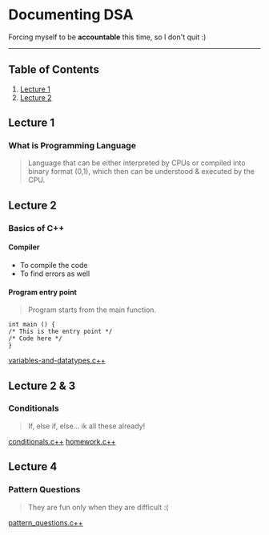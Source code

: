 # Documenting DSA
Forcing myself to be **accountable** this time, so I don't quit :)

---

## Table of Contents
1. [Lecture 1](#lecture-1)
2. [Lecture 2](#lecture-2)

## Lecture 1
### What is Programming Language
>Language that can be either interpreted by CPUs or compiled into binary format (0,1), which then can be understood & executed by the CPU.

## Lecture 2
### Basics of C++
#### Compiler
- To compile the code
- To find errors as well
#### Program entry point
> Program starts from the main function.

```
int main () {
/* This is the entry point */
/* Code here */
}
```

[variables-and-datatypes.c++](./source_code/lecture_1/variables-and-datatypes.cpp)


## Lecture 2 & 3
### Conditionals
> If, else if, else... ik all these already!

[conditionals.c++](./source_code/lecture_2/conditionals.cpp)
[homework.c++](./source_code/lecture_2/homework.cpp)

## Lecture 4
### Pattern Questions
> They are fun only when they are difficult :(

[pattern_questions.c++](./source_code/lecture_4/pattern_questions.cpp)
